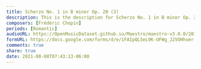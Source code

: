 ```yaml
---
title: Scherzo No. 1 in B minor Op. 20 (3)
description: This is the description for Scherzo No. 1 in B minor Op. 20 by Frédéric Chopin
composers: [Frédéric Chopin]
periods: [Romantic]
audioURL: https://OpenMusicDataset.github.io/Maestro/maestro-v3.0.0/2013/ORIG-MIDI_03_7_6_13_Group__MID--AUDIO_10_R1_2013_wav--4.midi
formURL: https://docs.google.com/forms/d/e/1FAIpQLSeL9K-UFWg_J2VOHhuer-T-aE8fGovbhHOaki83xkxvW17M2w/viewform
comments: true
share: true
date: 2021-08-08T07:43:13-06:00
---
```

